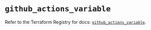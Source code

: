 # `github_actions_variable`

Refer to the Terraform Registry for docs: [`github_actions_variable`](https://registry.terraform.io/providers/integrations/github/6.0.0/docs/resources/actions_variable).
